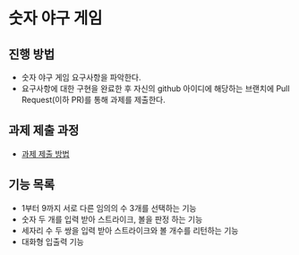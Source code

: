 # 숫자 야구 게임
## 진행 방법
* 숫자 야구 게임 요구사항을 파악한다.
* 요구사항에 대한 구현을 완료한 후 자신의 github 아이디에 해당하는 브랜치에 Pull Request(이하 PR)를 통해 과제를 제출한다.

## 과제 제출 과정
* [과제 제출 방법](https://github.com/next-step/nextstep-docs/tree/master/precourse)

## 기능 목록
- 1부터 9까지 서로 다른 임의의 수 3개를 선택하는 기능
- 숫자 두 개를 입력 받아 스트라이크, 볼을 판정 하는 기능
- 세자리 수 두 쌍을 입력 받아 스트라이크와 볼 개수를 리턴하는 기능
- 대화형 입출력 기능
